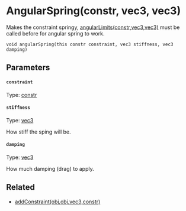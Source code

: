 

# AngularSpring(constr, vec3, vec3)

Makes the constraint springy, [angularLimits(constr,vec3,vec3)](/MdDocs/Functions/Physics/AngularLimits.constr.vec3.vec3.md) must be called before for angular spring to work.

```
void angularSpring(this constr constraint, vec3 stiffness, vec3 damping)
```

## Parameters

#### `constraint`
Type: [constr](/MdDocs/Types/Constr.md)

#### `stiffness`
Type: [vec3](/MdDocs/Types/Vec3.md)

How stiff the sping will be.

#### `damping`
Type: [vec3](/MdDocs/Types/Vec3.md)

How much damping (drag) to apply.

## Related

 - [addConstraint(obj,obj,vec3,constr)](/MdDocs/Functions/Physics/AddConstraint.obj.obj.vec3.constr.md)


